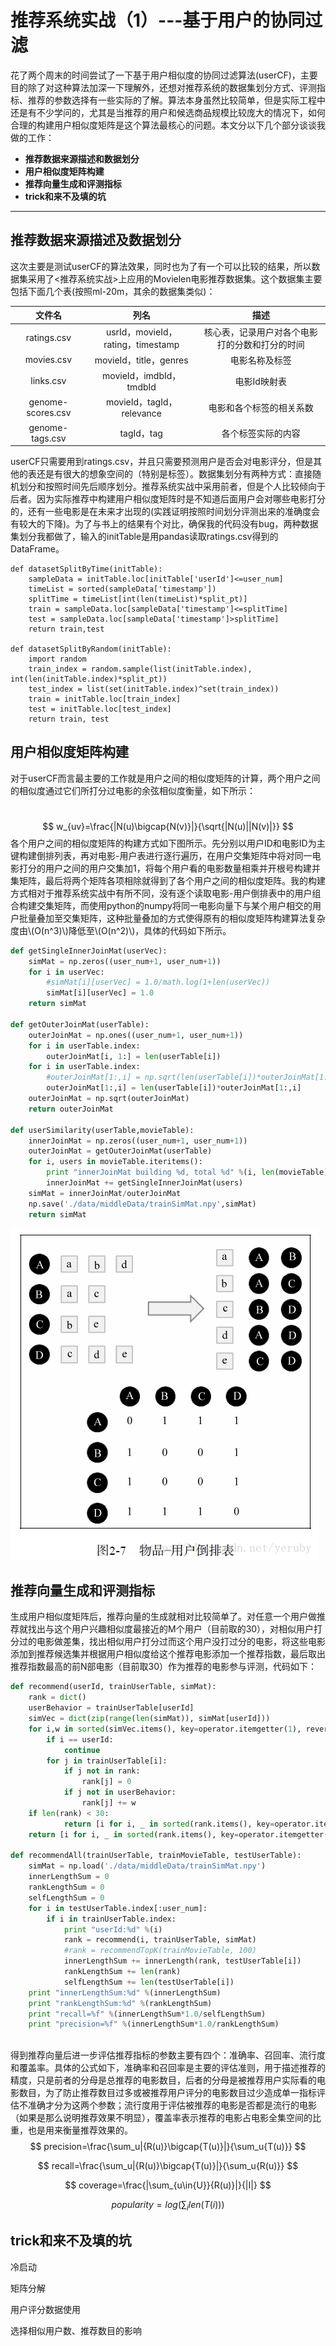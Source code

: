 # 推荐系统实战（1）---基于用户的协同过滤
花了两个周末的时间尝试了一下基于用户相似度的协同过滤算法(userCF)，主要目的除了对这种算法加深一下理解外，还想对推荐系统的数据集划分方式、评测指标、推荐的参数选择有一些实际的了解。算法本身虽然比较简单，但是实际工程中还是有不少学问的，尤其是当推荐的用户和候选商品规模比较庞大的情况下，如何合理的构建用户相似度矩阵是这个算法最核心的问题。本文分以下几个部分谈谈我做的工作：
- **推荐数据来源描述和数据划分**
- **用户相似度矩阵构建**
- **推荐向量生成和评测指标**
- **trick和来不及填的坑**
--------------------------------
## **推荐数据来源描述及数据划分**
这次主要是测试userCF的算法效果，同时也为了有一个可以比较的结果，所以数据集采用了<推荐系统实战>上应用的Movielen电影推荐数据集。这个数据集主要包括下面几个表(按照ml-20m，其余的数据集类似)：

|        文件名        |               列名               |           描述            |
| :---------------: | :----------------------------: | :---------------------: |
|    ratings.csv    | usrId，movieId，rating，timestamp | 核心表，记录用户对各个电影打的分数和打分的时间 |
|    movies.csv     |      movieId，title，genres      |         电影名称及标签         |
|     links.csv     |     movieId，imdbId，tmdbId      |         电影Id映射表         |
| genome-scores.csv |    movieId，tagId，relevance     |      电影和各个标签的相关系数       |
|  genome-tags.csv  |           tagId，tag            |        各个标签实际的内容        |

userCF只需要用到ratings.csv，并且只需要预测用户是否会对电影评分，但是其他的表还是有很大的想象空间的（特别是标签）。数据集划分有两种方式：直接随机划分和按照时间先后顺序划分。推荐系统实战中采用前者，但是个人比较倾向于后者。因为实际推荐中构建用户相似度矩阵时是不知道后面用户会对哪些电影打分的，还有一些电影是在未来才出现的(实践证明按照时间划分评测出来的准确度会有较大的下降)。为了与书上的结果有个对比，确保我的代码没有bug，两种数据集划分我都做了，输入的initTable是用pandas读取ratings.csv得到的DataFrame。

```
def datasetSplitByTime(initTable):
    sampleData = initTable.loc[initTable['userId']<=user_num]
    timeList = sorted(sampleData['timestamp'])
    splitTime = timeList[int(len(timeList)*split_pt)]
    train = sampleData.loc[sampleData['timestamp']<=splitTime]
    test = sampleData.loc[sampleData['timestamp']>splitTime]
    return train,test
    
def datasetSplitByRandom(initTable):
    import random
    train_index = random.sample(list(initTable.index), int(len(initTable.index)*split_pt))
    test_index = list(set(initTable.index)^set(train_index))
    train = initTable.loc[train_index]
    test = initTable.loc[test_index]
    return train, test
```

## **用户相似度矩阵构建**

对于userCF而言最主要的工作就是用户之间的相似度矩阵的计算，两个用户之间的相似度通过它们所打分过电影的余弦相似度衡量，如下所示：

​	
$$
w_{uv}=\frac{|N(u)\bigcap{N(v)}|}{\sqrt{|N(u)||N(v)|}}
$$
各个用户之间的相似度矩阵的构建方式如下图所示。先分别以用户ID和电影ID为主键构建倒排列表，再对电影-用户表进行逐行遍历，在用户交集矩阵中将对同一电影打分的用户之间的用户交集加1，将每个用户看的电影数量相乘并开根号构建并集矩阵，最后将两个矩阵各项相除就得到了各个用户之间的相似度矩阵。我的构建方式相对于推荐系统实战中有所不同，没有逐个读取电影-用户倒排表中的用户组合构建交集矩阵，而使用python的numpy将同一电影向量下与某个用户相交的用户批量叠加至交集矩阵，这种批量叠加的方式使得原有的相似度矩阵构建算法复杂度由\\(O(n^3)\\)降低至\\(O(n^2)\\)，具体的代码如下所示。

```python
def getSingleInnerJoinMat(userVec):
    simMat = np.zeros((user_num+1, user_num+1))
    for i in userVec:
        #simMat[i][userVec] = 1.0/math.log(1+len(userVec))
        simMat[i][userVec] = 1.0
    return simMat

def getOuterJoinMat(userTable):
    outerJoinMat = np.ones((user_num+1, user_num+1))
    for i in userTable.index:
        outerJoinMat[i, 1:] = len(userTable[i])
    for i in userTable.index:
        #outerJoinMat[1:,i] = np.sqrt(len(userTable[i])*outerJoinMat[1:,i])
        outerJoinMat[1:,i] = len(userTable[i])*outerJoinMat[1:,i]
    outerJoinMat = np.sqrt(outerJoinMat)
    return outerJoinMat
        
def userSimilarity(userTable,movieTable):
    innerJoinMat = np.zeros((user_num+1, user_num+1))
    outerJoinMat = getOuterJoinMat(userTable)
    for i, users in movieTable.iteritems():
        print "innerJoinMat building %d, total %d" %(i, len(movieTable))
        innerJoinMat += getSingleInnerJoinMat(users)
    simMat = innerJoinMat/outerJoinMat
    np.save('./data/middleData/trainSimMat.npy',simMat)
    return simMat
```

![dp](./img/用户相似度矩阵.png)

## 推荐向量生成和评测指标

生成用户相似度矩阵后，推荐向量的生成就相对比较简单了。对任意一个用户做推荐就找出与这个用户兴趣相似度最接近的M个用户（目前取的30），对相似用户打分过的电影做差集，找出相似用户打分过而这个用户没打过分的电影，将这些电影添加到推荐候选集并根据用户相似度给这个推荐电影添加一个推荐指数，最后取出推荐指数最高的前N部电影（目前取30）作为推荐的电影参与评测，代码如下：

```python
def recommend(userId, trainUserTable, simMat): 
    rank = dict()
    userBehavior = trainUserTable[userId]
    simVec = dict(zip(range(len(simMat)), simMat[userId]))
    for i,w in sorted(simVec.items(), key=operator.itemgetter(1), reverse=True)[:K+1]:
        if i == userId:
            continue
        for j in trainUserTable[i]:
            if j not in rank:
                rank[j] = 0
            if j not in userBehavior:
                rank[j] += w
    if len(rank) < 30:
            return [i for i, _ in sorted(rank.items(), key=operator.itemgetter(1), reverse=True)]
    return [i for i, _ in sorted(rank.items(), key=operator.itemgetter(1), reverse=True)[:30]]
    
def recommendAll(trainUserTable, trainMovieTable, testUserTable):
    simMat = np.load('./data/middleData/trainSimMat.npy')
    innerLengthSum = 0
    rankLengthSum = 0
    selfLengthSum = 0
    for i in testUserTable.index[:user_num]:
        if i in trainUserTable.index:
            print "userId:%d" %(i)
            rank = recommend(i, trainUserTable, simMat)
            #rank = recommendTopK(trainMovieTable, 100)
            innerLengthSum += innerLength(rank, testUserTable[i])
            rankLengthSum += len(rank)
            selfLengthSum += len(testUserTable[i]) 
    print "innerLengthSum:%d" %(innerLengthSum)
    print "rankLengthSum:%d" %(rankLengthSum)
    print "recall=%f" %(innerLengthSum*1.0/selfLengthSum)
    print "precision=%f" %(innerLengthSum*1.0/rankLengthSum)
    
```

得到推荐向量后进一步评估推荐指标的参数主要有四个：准确率、召回率、流行度和覆盖率。具体的公式如下，准确率和召回率是主要的评估准则，用于描述推荐的精度，只是前者的分母是总推荐的电影数目，后者的分母是被推荐用户实际看的电影数目，为了防止推荐数目过多或被推荐用户评分的电影数目过少造成单一指标评估不准确才分为这两个参数；流行度用于评估被推荐的电影是否都是流行的电影（如果是那么说明推荐效果不明显），覆盖率表示推荐的电影占电影全集空间的比重，也是用来衡量推荐效果的。
$$
precision=\frac{\sum_u|{R(u)}\bigcap{T(u)}|}{\sum_u{T(u)}}
$$

$$
recall=\frac{\sum_u|{R(u)}\bigcap{T(u)}|}{\sum_u{R(u)}}
$$

$$
coverage=\frac{|\sum_{u\in{U}}{R(u)}|}{|I|}
$$

$$
popularity=log(\sum_i{len(T(i))})
$$

## trick和来不及填的坑

冷启动

矩阵分解

用户评分数据使用

选择相似用户数、推荐数目的影响